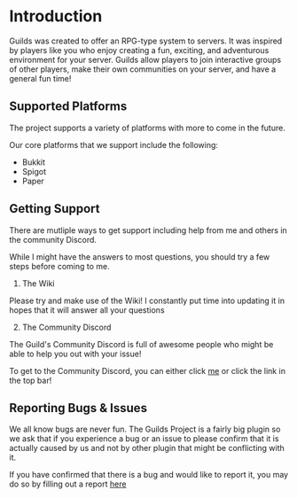 # Introduction

Guilds was created to offer an RPG-type system to servers. It was inspired by players like you who enjoy creating a fun, exciting, and adventurous environment for your server. Guilds allow players to join interactive groups of other players, make their own communities on your server, and have a general fun time!

## Supported Platforms
The project supports a variety of platforms with more to come in the future.

Our core platforms that we support include the following:

* Bukkit
* Spigot
* Paper

## Getting Support

There are mutliple ways to get support including help from me and others in the community Discord.

While I might have the answers to most questions, you should try a few steps before coming to me.

1) The Wiki

Please try and make use of the Wiki! I constantly put time into updating it in hopes that it will answer all your questions

2) The Community Discord

The Guild's Community Discord is full of awesome people who might be able to help you out with your issue!

To get to the Community Discord, you can either click [me](https://glaremasters.me/discord) or click the link in the top bar!


## Reporting Bugs & Issues

We all know bugs are never fun. The Guilds Project is a fairly big plugin so we ask that if you experience a bug or an issue to please confirm that it is actually caused by us and not by other plugin that might be conflicting with it.

If you have confirmed that there is a bug and would like to report it, you may do so by filling out a report [here](https://github.com/guilds-plugin/Guilds/issues)
